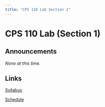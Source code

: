```yaml
---
title: "CPS 110 Lab Section 1"
---
```


# CPS 110 Lab (Section 1)

## Announcements

_None at this time._

## Links

[Syllabus](/classes/cps110-2/info/syllabus)

[Schedule](/labs/cps110-1/info/schedule)